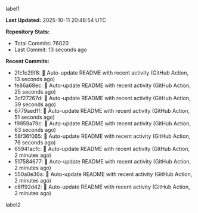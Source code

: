 
label1 
<!-- ACTIVITY_START -->
**Last Updated:** 2025-10-11 20:48:54 UTC

**Repository Stats:**
- Total Commits: 76020
- Last Commit: 13 seconds ago

**Recent Commits:**
- 2fc1c29f8: 🤖 Auto-update README with recent activity (GitHub Action, 13 seconds ago)
- fe86a68ec: 🤖 Auto-update README with recent activity (GitHub Action, 25 seconds ago)
- 3cf27267d: 🤖 Auto-update README with recent activity (GitHub Action, 39 seconds ago)
- 6779aed1f: 🤖 Auto-update README with recent activity (GitHub Action, 51 seconds ago)
- f9959a79c: 🤖 Auto-update README with recent activity (GitHub Action, 63 seconds ago)
- 58f36f065: 🤖 Auto-update README with recent activity (GitHub Action, 76 seconds ago)
- 65941acfc: 🤖 Auto-update README with recent activity (GitHub Action, 2 minutes ago)
- 517584677: 🤖 Auto-update README with recent activity (GitHub Action, 2 minutes ago)
- 550a0e36a: 🤖 Auto-update README with recent activity (GitHub Action, 2 minutes ago)
- c8ff92d42: 🤖 Auto-update README with recent activity (GitHub Action, 2 minutes ago)
<!-- ACTIVITY_END -->

label2
